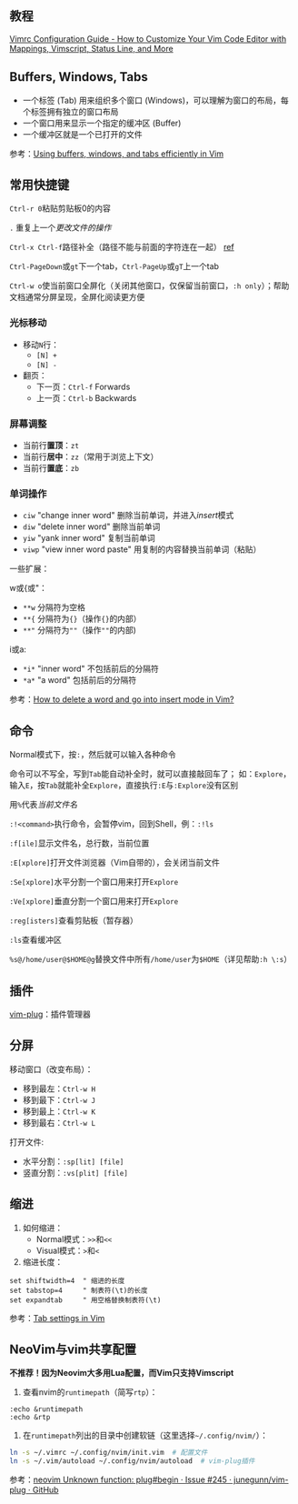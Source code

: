 ## 教程

[Vimrc Configuration Guide - How to Customize Your Vim Code Editor with Mappings, Vimscript, Status Line, and More](https://www.freecodecamp.org/news/vimrc-configuration-guide-customize-your-vim-editor/)

## Buffers, Windows, Tabs

- 一个标签 (Tab) 用来组织多个窗口 (Windows)，可以理解为窗口的布局，每个标签拥有独立的窗口布局
- 一个窗口用来显示一个指定的缓冲区 (Buffer)
- 一个缓冲区就是一个已打开的文件

参考：[Using buffers, windows, and tabs efficiently in Vim](https://dev.to/iggredible/using-buffers-windows-and-tabs-efficiently-in-vim-56jc)

## 常用快捷键

`Ctrl-r 0`粘贴剪贴板0的内容

`.` 重复上一个*更改文件的操作*

`Ctrl-x Ctrl-f`路径补全（路径不能与前面的字符连在一起） [ref](https://codeyarns.com/tech/2016-10-06-how-to-autocomplete-path-in-vim-insert-mode.html)

`Ctrl-PageDown`或`gt`下一个tab，`Ctrl-PageUp`或`gT`上一个tab

`Ctrl-w o`使当前窗口全屏化（关闭其他窗口，仅保留当前窗口，`:h only`）；帮助文档通常分屏呈现，全屏化阅读更方便

### 光标移动

- 移动`N`行：
  - `[N] +`
  - `[N] -`
- 翻页：
  - 下一页：`Ctrl-f` Forwards
  - 上一页：`Ctrl-b` Backwards

### 屏幕调整

- 当前行**置顶**：`zt`
- 当前行**居中**：`zz`（常用于浏览上下文）
- 当前行**置底**：`zb`

### 单词操作

- `ciw` "change inner word" 删除当前单词，并进入*insert*模式
- `diw` "delete inner word" 删除当前单词
- `yiw` "yank inner word" 复制当前单词
- `viwp` "view inner word paste" 用复制的内容替换当前单词（粘贴）

一些扩展：

w或{或"：

- `**w` 分隔符为空格
- `**{` 分隔符为`{}`（操作`{}`的内部）
- `**"` 分隔符为`""`（操作`""`的内部)

i或a:

- `*i*` "inner word" 不包括前后的分隔符
- `*a*` "a word" 包括前后的分隔符

参考：[How to delete a word and go into insert mode in Vim?](https://stackoverflow.com/questions/1379198/how-to-delete-a-word-and-go-into-insert-mode-in-vim)

## 命令

Normal模式下，按`:`，然后就可以输入各种命令

命令可以不写全，写到`Tab`能自动补全时，就可以直接敲回车了； 如：`Explore`，输入`E`，按`Tab`就能补全`Explore`，直接执行`:E`与`:Explore`没有区别

用`%`代表*当前文件名*

`:!<command>`执行命令，会暂停vim，回到Shell，例：`:!ls`

`:f[ile]`显示文件名，总行数，当前位置

`:E[xplore]`打开文件浏览器（Vim自带的），会关闭当前文件

`:Se[xplore]`水平分割一个窗口用来打开`Explore`

`:Ve[xplore]`垂直分割一个窗口用来打开`Explore`

`:reg[isters]`查看剪贴板（暂存器）

`:ls`查看缓冲区

`%s@/home/user@$HOME@g`替换文件中所有`/home/user`为`$HOME`（详见帮助`:h \:s`）

## 插件

[vim-plug](https://github.com/junegunn/vim-plug)：插件管理器

## 分屏

移动窗口（改变布局）：

- 移到最左：`Ctrl-w H`
- 移到最下：`Ctrl-w J`
- 移到最上：`Ctrl-w K`
- 移到最右：`Ctrl-w L`

打开文件:

- 水平分割：`:sp[lit] [file]`
- 竖直分割：`:vs[plit] [file]`

## 缩进

1. 如何缩进：
   - Normal模式：`>>`和`<<`
   - Visual模式：`>`和`<`
2. 缩进长度：

```vim
set shiftwidth=4  " 缩进的长度
set tabstop=4     " 制表符(\t)的长度
set expandtab     " 用空格替换制表符(\t)
```

参考：[Tab settings in Vim](https://arisweedler.medium.com/tab-settings-in-vim-1ea0863c5990)

## NeoVim与vim共享配置

**不推荐！因为Neovim大多用Lua配置，而Vim只支持Vimscript**

1. 查看nvim的`runtimepath`（简写`rtp`）：

```vim
:echo &runtimepath
:echo &rtp
```

1. 在`runtimepath`列出的目录中创建软链（这里选择`~/.config/nvim/`）：

```bash
ln -s ~/.vimrc ~/.config/nvim/init.vim  # 配置文件
ln -s ~/.vim/autoload ~/.config/nvim/autoload  # vim-plug插件
```

参考：[neovim Unknown function: plug#begin · Issue #245 · junegunn/vim-plug · GitHub](https://github.com/junegunn/vim-plug/issues/245#issuecomment-239705687)
